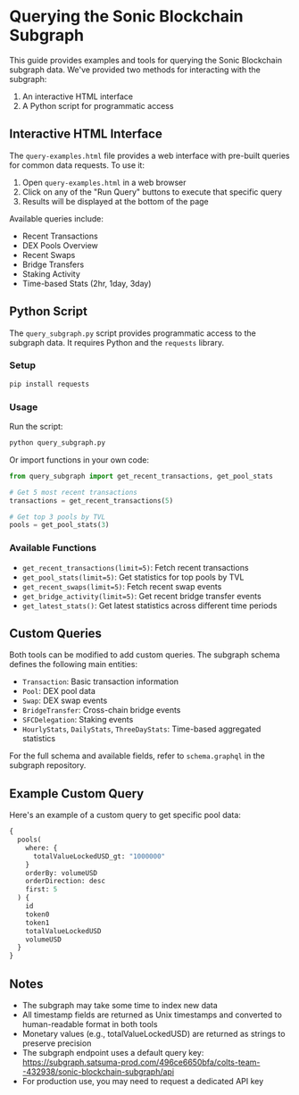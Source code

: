 # Querying the Sonic Blockchain Subgraph

This guide provides examples and tools for querying the Sonic Blockchain subgraph data. We've provided two methods for interacting with the subgraph:

1. An interactive HTML interface
2. A Python script for programmatic access

## Interactive HTML Interface

The `query-examples.html` file provides a web interface with pre-built queries for common data requests. To use it:

1. Open `query-examples.html` in a web browser
2. Click on any of the "Run Query" buttons to execute that specific query
3. Results will be displayed at the bottom of the page

Available queries include:
- Recent Transactions
- DEX Pools Overview
- Recent Swaps
- Bridge Transfers
- Staking Activity
- Time-based Stats (2hr, 1day, 3day)

## Python Script

The `query_subgraph.py` script provides programmatic access to the subgraph data. It requires Python and the `requests` library.

### Setup

```bash
pip install requests
```

### Usage

Run the script:
```bash
python query_subgraph.py
```

Or import functions in your own code:
```python
from query_subgraph import get_recent_transactions, get_pool_stats

# Get 5 most recent transactions
transactions = get_recent_transactions(5)

# Get top 3 pools by TVL
pools = get_pool_stats(3)
```

### Available Functions

- `get_recent_transactions(limit=5)`: Fetch recent transactions
- `get_pool_stats(limit=5)`: Get statistics for top pools by TVL
- `get_recent_swaps(limit=5)`: Fetch recent swap events
- `get_bridge_activity(limit=5)`: Get recent bridge transfer events
- `get_latest_stats()`: Get latest statistics across different time periods

## Custom Queries

Both tools can be modified to add custom queries. The subgraph schema defines the following main entities:

- `Transaction`: Basic transaction information
- `Pool`: DEX pool data
- `Swap`: DEX swap events
- `BridgeTransfer`: Cross-chain bridge events
- `SFCDelegation`: Staking events
- `HourlyStats`, `DailyStats`, `ThreeDayStats`: Time-based aggregated statistics

For the full schema and available fields, refer to `schema.graphql` in the subgraph repository.

## Example Custom Query

Here's an example of a custom query to get specific pool data:

```graphql
{
  pools(
    where: {
      totalValueLockedUSD_gt: "1000000"
    }
    orderBy: volumeUSD
    orderDirection: desc
    first: 5
  ) {
    id
    token0
    token1
    totalValueLockedUSD
    volumeUSD
  }
}
```

## Notes

- The subgraph may take some time to index new data
- All timestamp fields are returned as Unix timestamps and converted to human-readable format in both tools
- Monetary values (e.g., totalValueLockedUSD) are returned as strings to preserve precision
- The subgraph endpoint uses a default query key: https://subgraph.satsuma-prod.com/496ce6650bfa/colts-team--432938/sonic-blockchain-subgraph/api
- For production use, you may need to request a dedicated API key
